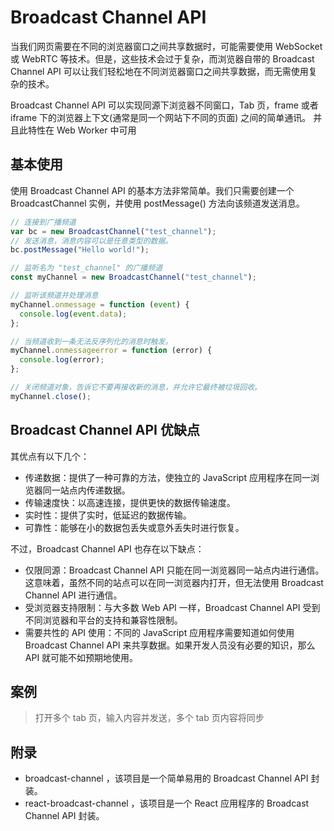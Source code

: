 # Broadcast Channel API

当我们网页需要在不同的浏览器窗口之间共享数据时，可能需要使用 WebSocket 或 WebRTC 等技术。但是，这些技术会过于复杂，而浏览器自带的 Broadcast Channel API 可以让我们轻松地在不同浏览器窗口之间共享数据，而无需使用复杂的技术。

Broadcast Channel API 可以实现同源下浏览器不同窗口，Tab 页，frame 或者 iframe 下的浏览器上下文(通常是同一个网站下不同的页面) 之间的简单通讯。 并且此特性在 Web Worker 中可用

## 基本使用

使用 Broadcast Channel API 的基本方法非常简单。我们只需要创建一个 BroadcastChannel 实例，并使用 postMessage() 方法向该频道发送消息。

```js
// 连接到广播频道
var bc = new BroadcastChannel("test_channel");
// 发送消息，消息内容可以是任意类型的数据。
bc.postMessage("Hello world!");

// 监听名为 "test_channel" 的广播频道
const myChannel = new BroadcastChannel("test_channel");

// 监听该频道并处理消息
myChannel.onmessage = function (event) {
  console.log(event.data);
};

// 当频道收到一条无法反序列化的消息时触发。
myChannel.onmessageerror = function (error) {
  console.log(error);
};

// 关闭频道对象，告诉它不要再接收新的消息，并允许它最终被垃圾回收。
myChannel.close();
```

## Broadcast Channel API 优缺点

其优点有以下几个：

- 传递数据：提供了一种可靠的方法，使独立的 JavaScript 应用程序在同一浏览器同一站点内传递数据。
- 传输速度快：以高速连接，提供更快的数据传输速度。
- 实时性：提供了实时，低延迟的数据传输。
- 可靠性：能够在小的数据包丢失或意外丢失时进行恢复。

不过，Broadcast Channel API 也存在以下缺点：

- 仅限同源：Broadcast Channel API 只能在同一浏览器同一站点内进行通信。这意味着，虽然不同的站点可以在同一浏览器内打开，但无法使用 Broadcast Channel API 进行通信。
- 受浏览器支持限制：与大多数 Web API 一样，Broadcast Channel API 受到不同浏览器和平台的支持和兼容性限制。
- 需要共性的 API 使用：不同的 JavaScript 应用程序需要知道如何使用 Broadcast Channel API 来共享数据。如果开发人员没有必要的知识，那么 API 就可能不如预期地使用。

## 案例

> 打开多个 tab 页，输入内容并发送，多个 tab 页内容将同步

<script setup>
import broadcastChannelVisual from '../../components/basic/broadcast-channel-visual.vue'

</script>
<broadcast-channel-visual/>

## 附录

- broadcast-channel ，该项目是一个简单易用的 Broadcast Channel API 封装。
- react-broadcast-channel ，该项目是一个 React 应用程序的 Broadcast Channel API 封装。
